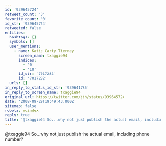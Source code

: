 ```yaml
---
id: '939645724'
retweet_count: '0'
favorite_count: '0'
id_str: '939645724'
retweeted: false
entities:
  hashtags: []
  symbols: []
  user_mentions:
    - name: Katie Carty Tierney
      screen_name: txaggie94
      indices:
        - '0'
        - '10'
      id_str: '7017282'
      id: '7017282'
  urls: []
in_reply_to_status_id_str: '939641785'
in_reply_to_screen_name: txaggie94
original_url: https://twitter.com/jth/status/939645724
date: '2008-09-29T19:49:43.000Z'
sitemap: false
robots: noindex
reply: true
title: '@txaggie94 So...why not just publish the actual email, including phone number?'
---
```


@txaggie94 So...why not just publish the actual email, including phone number?
